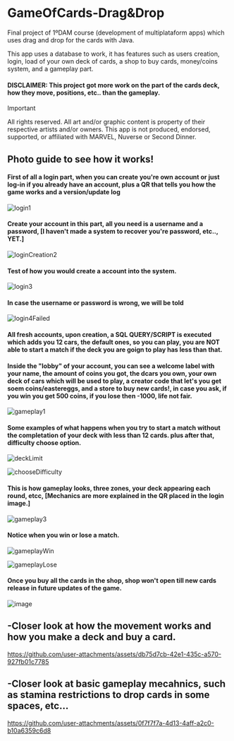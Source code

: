 # GameOfCards-Drag&Drop
Final project of 1ºDAM course (development of multiplataform apps) which uses drag and drop for the cards with Java.

This app uses a database to work, it has features such as users creation, login, load of your own deck of cards, a shop to buy cards, money/coins system, and a gameplay part.
<br>
<h4>DISCLAIMER: This project got more work on the part of the cards deck, how they move, positions, etc.. than the gameplay.</h4>


> [!IMPORTANT]  
> All rights reserved. All art and/or graphic content is property of their respective artists and/or owners.
> This app is not produced, endorsed, supported, or affiliated with MARVEL, Nuverse or Second Dinner.


<h2>Photo guide to see how it works!</h2>

<h4>First of all a login part, when you can create you're own account or just log-in if you already have an account, plus a QR that tells you how the game works and a version/update log</h4>

![login1](https://github.com/user-attachments/assets/ffff4d4a-c247-4649-b21d-ab60f4678141)

<h4>Create your account in this part, all you need is a username and a password, [I haven't made a system to recover you're password, etc.., YET.]</h4>

![loginCreation2](https://github.com/user-attachments/assets/118bf4a3-287c-4288-991b-0fc14d5bac80)

<h4>Test of how you would create a account into the system.</h4>

![login3](https://github.com/user-attachments/assets/c9bdca40-ad78-407f-9749-89acd4128a77)

<h4>In case the username or password is wrong, we will be told</h4>

![login4Failed](https://github.com/user-attachments/assets/f951a62c-74c3-4e9e-95b9-581f4044c4b0)

<h4>All fresh accounts, upon creation, a SQL QUERY/SCRIPT is executed which adds you 12 cars, the default ones, so you can play, you are NOT able to start a match if the deck you are goign to play has less than that.</h4>
<h4>Inside the "lobby" of your account, you can see a welcome label with your name, the amount of coins you got, the dcars you own, your own deck of cars which will be used to play, a creator code that let's you get soem coins/eastereggs, and a store to buy new cards!, in case you ask, if you win you get 500 coins, if you lose then -1000, life not fair.</h4>

![gameplay1](https://github.com/user-attachments/assets/1f913728-5e14-4ac1-afae-9cbeee0f148b)

<h4>Some examples of what happens when you try to start a  match without the completation of your deck with less than 12 cards. plus after that, difficulty choose option.</h4>

![deckLimit](https://github.com/user-attachments/assets/7a07b867-84a9-4286-9fbc-adef6f40ea11)

![chooseDifficulty](https://github.com/user-attachments/assets/761f6ac9-59c3-44f7-ab09-b1f6a088b783)

<h4>This is how gameplay looks, three zones, your deck appearing each round, etcc, [Mechanics are more explained in the QR placed in the login image.]</h4>

![gameplay3](https://github.com/user-attachments/assets/5fb6594e-b5ac-47e0-b940-a5b534e051bf)

<h4>Notice when you win or lose a match.</h4>

![gameplayWin](https://github.com/user-attachments/assets/e128efa2-17b4-41e6-ac4d-4ad15d2719c8)

![gameplayLose](https://github.com/user-attachments/assets/20f7f22b-f565-4a14-a423-b2dc58223fab)

<h4>Once you buy all the cards in the shop, shop won't open till new cards release in future updates of the game.</h4>

![image](https://github.com/user-attachments/assets/05f5b0ee-b007-4fff-9f89-6f301c2ec0ed)

<h2>-Closer look at how the movement works and how you make a deck and buy a card.</h2>

https://github.com/user-attachments/assets/db75d7cb-42e1-435c-a570-927fb01c7785

<h2>-Closer look at basic gameplay mecahnics, such as stamina restrictions to drop cards in some spaces, etc...</h2>

https://github.com/user-attachments/assets/0f7f7f7a-4d13-4aff-a2c0-b10a6359c6d8






